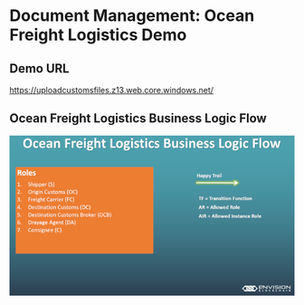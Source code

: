 # Document Management: Ocean Freight Logistics Demo 

## Demo URL

https://uploadcustomsfiles.z13.web.core.windows.net/


## Ocean Freight Logistics Business Logic Flow

![Ocean Freight Logistics Business Logic Flow](https://github.com/EnvisionBlockchain/Ocean-Freight-Logistics-Demo/blob/master/images/actors.PNG)

